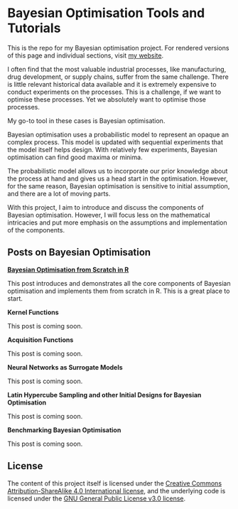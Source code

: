 # Bayesian Optimisation Tools and Tutorials

This is the repo for my Bayesian optimisation project. For rendered versions of this page and individual sections, visit [my website](https://anhosu.com/project/bayesian-optimisation/).

I often find that the most valuable industrial processes, like manufacturing, drug development, or supply chains, suffer from the same challenge. There is little relevant historical data available and it is extremely expensive to conduct experiments on the processes.
This is a challenge, if we want to optimise these processes. Yet we absolutely want to optimise those processes.

My go-to tool in these cases is Bayesian optimisation.

Bayesian optimisation uses a probabilistic model to represent an opaque an complex process. This model is updated with sequential experiments that the model itself helps design. With relatively few experiments, Bayesian optimisation can find good maxima or minima.

The probabilistic model allows us to incorporate our prior knowledge about the process at hand and gives us a head start in the optimisation. However, for the same reason, Bayesian optimisation is sensitive to initial assumption, and there are a lot of moving parts.

With this project, I aim to introduce and discuss the components of Bayesian optimisation. However, I will focus less on the mathematical intricacies and put more emphasis on the assumptions and implementation of the components.

## Posts on Bayesian Optimisation

**[Bayesian Optimisation from Scratch in R](https://anhosu.com/post/bayesian-optimisation)**

This post introduces and demonstrates all the core components of Bayesian optimisation and implements them from scratch in R. This is a great place to start.


**Kernel Functions**

This post is coming soon.


**Acquisition Functions**

This post is coming soon.


**Neural Networks as Surrogate Models**

This post is coming soon.


**Latin Hypercube Sampling and other Initial Designs for Bayesian Optimisation**

This post is coming soon.


**Benchmarking Bayesian Optimisation**

This post is coming soon.

## License

The content of this project itself is licensed under the [Creative Commons Attribution-ShareAlike 4.0 International license](https://creativecommons.org/licenses/by-sa/4.0/), and the underlying code is licensed under the [GNU General Public License v3.0 license](LICENSE).